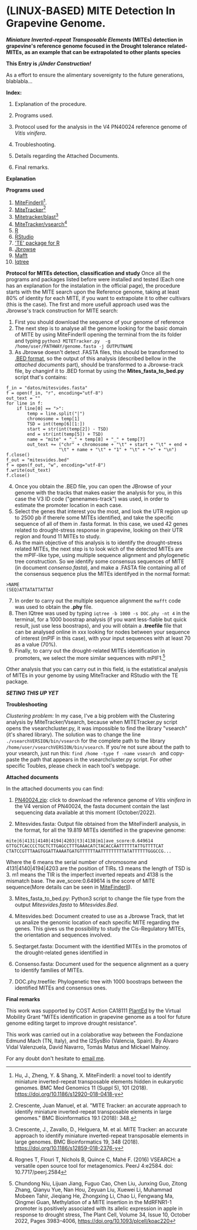 # (LINUX-BASED) MITE Detection In Grapevine Genome.
**_Miniature Inverted-repeat Transposable Elements_ (MITEs) detection in grapevine's reference genome focused in the Drought tolerance related-MITEs, as an example that can be extrapolated to other plants species**

**This Entry is  _¡Under Construction!_**

As a effort to ensure the alimentary sovereignty to the future generations, blablabla...

**Index:**

1. Explanation of the procedure.

2. Programs used.

3. Protocol used for the analysis in the V4 PN40024 reference genome of _Vitis vinifera_.

4. Troubleshooting.

5. Details regarding the Attached Documents.

6. Final remarks.


**Explanation**


**Programs used**
1. [MiteFinderII](https://github.com/jhu99/miteFinder)[^1].
2. [MiteTracker](https://github.com/INTABiotechMJ/MITE-Tracker)[^2]
3. [Mitetracker/blast](https://blast.ncbi.nlm.nih.gov/doc/elastic-blast/tutorials/pypi-install.html)[^3]
4. [MiteTracker/vsearch](https://github.com/torognes/vsearch)[^4]
5. [R](www.r-project.org)
6. [RStudio](www.rstudio.com)
7. ['TE' package for R](https://cran.r-project.org/web/packages/TE/index.html)
8. [Jbrowse](https://jbrowse.org/jb2/)
9. [Mafft](https://mafft.cbrc.jp/alignment/software/linux.html)
10. [Iqtree](http://www.iqtree.org/doc/Quickstart)


**Protocol for MITEs detection, classification and study**
Once all the programs and packages listed before were installed and tested (Each one has an explanation for the instalation in the official page), the procedure starts with the MITE search upon the Reference genome, taking at least 80% of identity for each MITE, if you want to extrapolate it to other cultivars (this is the case).
The first and more usefull approach used was the Jbrowse's track construction for MITE search:
1. First you should download the sequence of your genome of reference
2. The next step is to analyse all the genome looking for the basic domain of MITE by using MiteFinderII opening the terminal from the its folder and typing `python3 MITETracker.py  -g /home/user/PATHWAY/genome.fasta -j OUTPUTNAME`
3. As Jbrowse doesn't detect .FASTA files, this should be transformed to [.BED format](https://genome.ucsc.edu/FAQ/FAQformat.html#format1), so the output of this analysis (described bellow in the _attached documents_ part), should be transformed to a Jbrowse-track file, by changinf it to .BED format by using the **Mites_fasta_to_bed.py** script that's contains:


```
f_in = "datos/mitesvides.fasta"
f = open(f_in, "r", encoding="utf-8")
out_text = ""
for line in f:
    if line[0] == ">":
        temp = line.split("|")
        chromosome = temp[1]
        TSD = int(temp[6][1:])
        start = str(int(temp[2]) - TSD)
        end = str(int(temp[5]) + TSD)
        name = "mite" + "_" + temp[8] + "_" + temp[7]
        out_text += ("chr" + chromosome + "\t" + start + "\t" + end +
                    "\t" + name + "\t" + "1" + "\t" + "+" + "\n")
f.close()
f_out = "mitesvides.bed"
f = open(f_out, "w", encoding="utf-8")
f.write(out_text)
f.close()
```

4. Once you obtain the .BED file, you can open the JBrowse of your genome with the tracks that makes easier the analysis for you, in this case the V3 ID code ("genenames-track") was used, in order to estimate the promoter location in each case.
5. Select the genes that interest you the most, and look the UTR region up to 2500 pb if thereŕe some MITEs identified, and take the specific sequence of all of them in .fasta format. 
In this case, we used 42 genes related to drought-stress response in grapevine, looking on their UTR region and found 11 MITEs to study.
6. As the main objective of this analysis is to identify the drought-stress related MITEs, the next step is to look wich of the detected MITEs are the mPIF-like type, using multiple sequence alignment and phylogenetic tree construction. So we identify some consensus sequences of MITE (in document _consenso.fasta_), and make a .FASTA file containing all of the consensus sequence plus the MITEs identifyed in the normal format:

```
>NAME
(SEQ)ATTATATTATTAT
```

7. In order to carry out the multiple sequence alignment the `mafft` code was used to obtain the **.phy** file.
8. Then IQtree was used by typing `iqtree -b 1000 -s DOC.phy -nt 4` in the terminal, for a 1000 boostrap analysis (if you want less-fiable but quick result, just use less boostraps), and you will obtain a **.treefile** file that can be analysed online in xxx looking for nodes between your sequence of interest (mPIF in this case), with your input sequences with at least 70 as a value (70%).
9. Finally, to carry out the drought-related MITEs identification in promoters, we select the more similar sequences with mPIF1.[^5]

Other analysis that you can carry out in this field, is the estatistical analysis of MITEs in your genome by using MiteTracker and RStudio with the TE package. 

***SETING THIS UP YET***


 

**Troubleshooting**

*Clustering problem:* In my case, I've a big problem with the Clustering analysis by MiteTracker/Vsearch, because when MITETracker.py script opens the vsearchcluster.py, it was impossible to find the library "vsearch" (it's shared library). The solution was to change the line `./vsearchVERSION/bin/vsearch`  for the complete path to the library `/home/user/vsearchVERSION/bin/vsearch`.
If you're not sure about the path to your vsearch, just run this:
`find /home -type f -name vsearch `
and copy-paste the path that appears in the vsearchcluster.py script.
For other specific Toubles, please check in each tool's webpage.

**Attached documents**

In the attached documents you can find:

1. [PN40024.zip](https://integrape.eu/wp-content/uploads/2021/11/PN40024.v4_11_05_21.zip): click to download the reference genome of _Vitis vinifera_ in the V4 version of PN40024, the fasta document contain the last sequencing data available at this moment (October/2022). 

2. Mitesvides.fasta: Output file obtained from the MiteFinderII analysis, in the format, for all the 19.819 MITEs identified in the grapevine genome:

```
mite|6|4131|4140|4194|4203|t3|4138|m1|ave_score:0.649614 
GTTGCTCACCCCTGCTCTTGAGCCTTTGAAACATCTACACCAATTTTTTATTGTTTTCAT 
CTATCCGTTTAAGTGGATTAAAATGATGTTTTTTAATTTTTTTTTATATTTTTTGGGCCG...
```

Where the 6 means the serial number of chromosome and 4131|4140|4194|4203 are the position of TIRs. t3 means the length of TSD is 3. m1 means the TIR is the imperfect inverted repeats and 4138 is the mismatch base. The ave_score:0.649614 is the score of MITE sequence(More details can be seen in [MiteFinderII](https://github.com/jhu99/miteFinder)).

3. Mites_fasta_to_bed.py: Python3 script to change the file type from the output *Mitesvides.fasta* to *Mitesvides.Bed*.

4. Mitesvides.bed: Document created to use as a Jbrowse Track, that let us analize the genomic location of each specific MITE regarding the genes. This gives us the possibility to study the Cis-Regulatory MITEs, the orientation and sequences involved. 

6. Seqtarget.fasta: Document with the identified MITEs in the promotos of the drought-related genes identified in 

7. Consenso.fasta: Document used for the sequence alignment as a query to identify families of MITEs.

8. DOC.phy.treefile: Phylogenetic tree with 1000 boostraps between the identified MITEs and consensus ones.

**Final remarks**

This work was supported by COST Action CA18111 [PlantEd](https://plantgenomeediting.eu/) by the Virtual Mobility Grant "MITEs identification in grapevine genome as a tool for future genome editing target to improve drought resistance".

This work was carried out in a colaborative way between the Fondazione Edmund Mach (TN, Italy), and the I2SysBio (Valencia, Spain). By Álvaro Vidal Valenzuela, David Navarro, Tomás Matus and Mickael Malnoy.

For any doubt don't hesitate to [email me](alvaro.vidal@fmach.it).



[^4]: Rognes T, Flouri T, Nichols B, Quince C, Mahé F. (2016) VSEARCH: a versatile open source tool for metagenomics. PeerJ 4:e2584. doi: 10.7717/peerj.2584
[^3]: Crescente, J., Zavallo, D., Helguera, M. et al. MITE Tracker: an accurate approach to identify miniature inverted-repeat transposable elements in large genomes. BMC Bioinformatics 19, 348 (2018). https://doi.org/10.1186/s12859-018-2376-y
[^2]: Crescente, Juan Manuel, et al. "MITE Tracker: an accurate approach to identify miniature inverted-repeat transposable elements in large genomes." BMC Bioinformatics 19.1 (2018): 348. 
[^1]: Hu, J., Zheng, Y. & Shang, X. MiteFinderII: a novel tool to identify miniature inverted-repeat transposable elements hidden in eukaryotic genomes. BMC Med Genomics 11 (Suppl 5), 101 (2018). https://doi.org/10.1186/s12920-018-0418-y
[^5]: Chundong Niu, Lijuan Jiang, Fuguo Cao, Chen Liu, Junxing Guo, Zitong Zhang, Qianyu Yue, Nan Hou, Zeyuan Liu, Xuewei Li, Muhammad Mobeen Tahir, Jieqiang He, Zhongxing Li, Chao Li, Fengwang Ma, Qingmei Guan, Methylation of a MITE insertion in the MdRFNR1-1 promoter is positively associated with its allelic expression in apple in response to drought stress, The Plant Cell, Volume 34, Issue 10, October 2022, Pages 3983–4006, https://doi.org/10.1093/plcell/koac220


 
